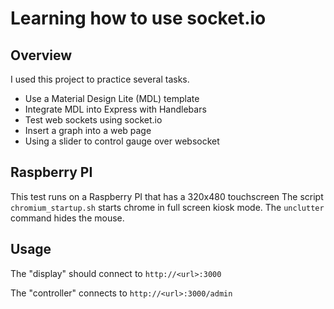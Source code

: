 # Learning how to use socket.io
## Overview
I used this project to practice several tasks.
* Use a Material Design Lite (MDL) template
* Integrate MDL into Express with Handlebars
* Test web sockets using socket.io
* Insert a graph into a web page
* Using a slider to control gauge over websocket
## Raspberry PI
This test runs on a Raspberry PI that has a 320x480 touchscreen
The script `chromium_startup.sh` starts chrome in full screen kiosk mode. The `unclutter` command hides the mouse.
## Usage
The "display" should connect to `http://<url>:3000`

The "controller" connects to `http://<url>:3000/admin`

